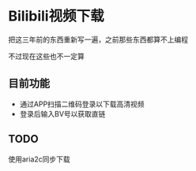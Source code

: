 # Bilibili视频下载

把这三年前的东西重新写一遍，之前那些东西都算不上编程

不过现在这些也不一定算

## 目前功能

* 通过APP扫描二维码登录以下载高清视频
* 登录后输入BV号以获取直链

## TODO

使用aria2c同步下载
